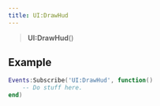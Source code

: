 ```yaml
---
title: UI:DrawHud
---
```


> **UI:DrawHud**()

## Example

```lua
Events:Subscribe('UI:DrawHud', function()
    -- Do stuff here.
end)
```
